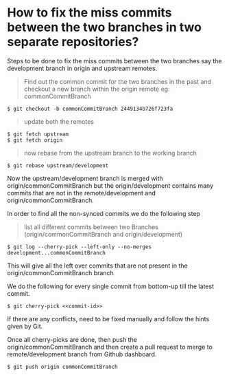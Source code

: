 # How to fix the miss commits between the two branches in two separate repositories?

Steps to be done to fix the miss commits between the two branches say the development branch in origin and upstream remotes.

> Find out the common commit for the two branches in the past and checkout a new branch within the origin remote eg: commonCommitBranch
 ```
$ git checkout -b commonCommitBranch 2449134b726f723fa
```

> update both the remotes
```
$ git fetch upstream
$ git fetch origin
```

> now rebase from the upstream branch to the working branch
```
$ git rebase upstream/development
```

Now the upstream/development branch is merged with origin/commonCommitBranch but the origin/development contains many commits that are not in the remote/development and origin/commonCommitBranch. 

In order to find all the non-synced commits we do the following step

> list all different commits between two Branches (origin/commonCommitBranch and origin/development)
```
$ git log --cherry-pick --left-only --no-merges development...commonCommitBranch
```
This will give all the left over commits that are not present in the origin/commonCommitBranch branch

We do the following for every single commit from bottom-up till the latest commit.
```
$ git cherry-pick <<commit-id>>
```
If there are any conflicts, need to be fixed manually and follow the hints given by Git.

Once all cherry-picks are done, then push the origin/commonCommitBranch and then create a pull request to merge to remote/development branch from Github dashboard.

```
$ git push origin commonCommitBranch
```



